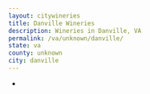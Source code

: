 ```yaml
---
layout: citywineries
title: Danville Wineries
description: Wineries in Danville, VA
permalink: /va/unknown/danville/
state: va
county: unknown
city: danville
---
```

-
